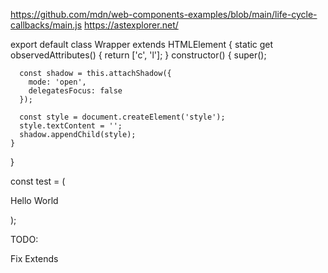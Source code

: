 https://github.com/mdn/web-components-examples/blob/main/life-cycle-callbacks/main.js
https://astexplorer.net/

export default class Wrapper extends HTMLElement {
static get observedAttributes() {
return ['c', 'l'];
}
constructor() {
super();

      const shadow = this.attachShadow({
        mode: 'open',
        delegatesFocus: false
      });

      const style = document.createElement('style');
      style.textContent = '';
      shadow.appendChild(style);
    }

}

const test = (
<Wrapper style="test">

<div>
<p>Hello World</p>
</div>
</Wrapper>
);

TODO:

Fix Extends
